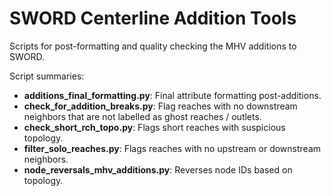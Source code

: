 # SWORD Centerline Addition Tools 
Scripts for post-formatting and quality checking the MHV additions to SWORD.

Script summaries:
- **additions_final_formatting.py**: Final attribute formatting post-additions. 
- **check_for_addition_breaks.py**: Flag reaches with no downstream neighbors that are not labelled as ghost reaches / outlets. 
- **check_short_rch_topo.py**: Flags short reaches with suspicious topology. 
- **filter_solo_reaches.py**: Flags reaches with no upstream or downstream neighbors. 
- **node_reversals_mhv_additions.py**: Reverses node IDs based on topology. 

